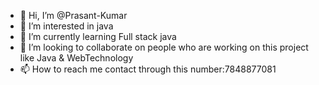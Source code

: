 - 👋 Hi, I’m @Prasant-Kumar
- 👀 I’m interested in java
- 🌱 I’m currently learning Full stack java
- 💞️ I’m looking to collaborate on people who are working on this project like Java & WebTechnology
- 📫 How to reach me contact through this number:7848877081

<!---
prasant2003/prasant2003 is a ✨ special ✨ repository because its `README.md` (this file) appears on your GitHub profile.
You can click the Preview link to take a look at your changes.
--->

